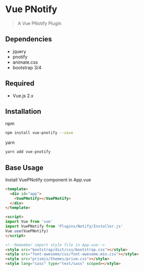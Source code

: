 # Vue PNotify

> A Vue PNotify Plugin

## Dependencies

* jquery
* pnotify
* animate.css
* bootstrap 3/4

## Required

* Vue.js 2.x
 
## Installation

npm 

```bash
npm install vue-pnotify --save
```

yarn

```bash
yarn add vue-pnotify
```

## Base Usage

Install VuePNotify component in App.vue

```html
<template>
  <div id="app">
    <VuePNotify></VuePNotify>
  </div>
</template>

<script>
import Vue from 'vue'
import VuePNotify from 'Plugins/Notify/Installer.js'
Vue.use(VuePNotify)
</script>

<!--Remember import style file in App.vue-->
<style src="bootstrap/dist/css/bootstrap.css"></style>
<style src="font-awesome/css/font-awesome.min.css"></style>
<style src="prismjs/themes/prism.css"></style>
<style lang="sass" type="text/sass" scoped></style>
```

